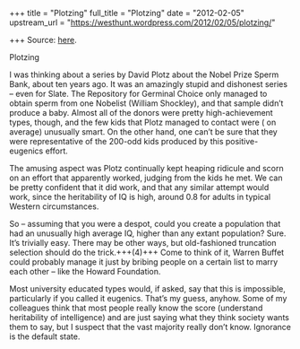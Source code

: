 +++
title = "Plotzing"
full_title = "Plotzing"
date = "2012-02-05"
upstream_url = "https://westhunt.wordpress.com/2012/02/05/plotzing/"

+++
Source: [here](https://westhunt.wordpress.com/2012/02/05/plotzing/).

Plotzing

I was thinking about a series by David Plotz about the Nobel Prize Sperm
Bank, about ten years ago. It was an amazingly stupid and dishonest
series – even for Slate. The Repository for Germinal Choice only managed
to obtain sperm from one Nobelist (William Shockley), and that sample
didn’t produce a baby. Almost all of the donors were pretty
high-achievement types, though, and the few kids that Plotz managed to
contact were ( on average) unusually smart. On the other hand, one can’t
be sure that they were representative of the 200-odd kids produced by
this positive-eugenics effort.  

The amusing aspect was Plotz continually kept heaping ridicule and scorn
on an effort that apparently worked, judging from the kids he met. We
can be pretty confident that it did work, and that any similar attempt
would work, since the heritability of IQ is high, around 0.8 for adults
in typical Western circumstances.  

So – assuming that you were a despot, could you create a population that
had an unusually high average IQ, higher than any extant population?
Sure. It’s trivially easy. There may be other ways, but old-fashioned
truncation selection should do the trick.+++(4)+++ Come to think of it, Warren
Buffet could probably manage it just by bribing people on a certain list
to marry each other – like the Howard Foundation.

Most university educated types would, if asked, say that this is
impossible, particularly if you called it eugenics. That’s my guess,
anyhow. Some of my colleagues think that most people really know the
score (understand heritability of intelligence) and are just saying
what they think society wants them to say, but I suspect that the vast
majority really don’t know. Ignorance is the default state.

